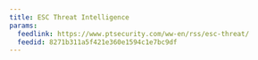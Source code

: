 ```yaml
---
title: ESC Threat Intelligence
params:
  feedlink: https://www.ptsecurity.com/ww-en/rss/esc-threat/
  feedid: 8271b311a5f421e360e1594c1e7bc9df
---
```

